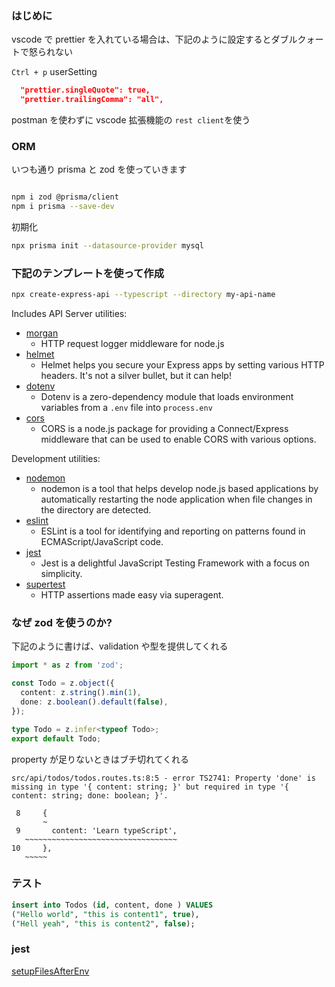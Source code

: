 ### はじめに

vscode で prettier を入れている場合は、下記のように設定するとダブルクォートで怒られない

`Ctrl + p` userSetting

```json
  "prettier.singleQuote": true,
  "prettier.trailingComma": "all",
```

postman を使わずに vscode 拡張機能の `rest client`を使う

### ORM

いつも通り prisma と zod を使っていきます

```sh

npm i zod @prisma/client
npm i prisma --save-dev
```

初期化

```sh
npx prisma init --datasource-provider mysql
```

### 下記のテンプレートを使って作成

```sh
npx create-express-api --typescript --directory my-api-name
```

Includes API Server utilities:

- [morgan](https://www.npmjs.com/package/morgan)
  - HTTP request logger middleware for node.js
- [helmet](https://www.npmjs.com/package/helmet)
  - Helmet helps you secure your Express apps by setting various HTTP headers. It's not a silver bullet, but it can help!
- [dotenv](https://www.npmjs.com/package/dotenv)
  - Dotenv is a zero-dependency module that loads environment variables from a `.env` file into `process.env`
- [cors](https://www.npmjs.com/package/cors)
  - CORS is a node.js package for providing a Connect/Express middleware that can be used to enable CORS with various options.

Development utilities:

- [nodemon](https://www.npmjs.com/package/nodemon)
  - nodemon is a tool that helps develop node.js based applications by automatically restarting the node application when file changes in the directory are detected.
- [eslint](https://www.npmjs.com/package/eslint)
  - ESLint is a tool for identifying and reporting on patterns found in ECMAScript/JavaScript code.
- [jest](https://www.npmjs.com/package/jest)
  - Jest is a delightful JavaScript Testing Framework with a focus on simplicity.
- [supertest](https://www.npmjs.com/package/supertest)
  - HTTP assertions made easy via superagent.

### なぜ zod を使うのか?

下記のように書けば、validation や型を提供してくれる

```ts
import * as z from 'zod';

const Todo = z.object({
  content: z.string().min(1),
  done: z.boolean().default(false),
});

type Todo = z.infer<typeof Todo>;
export default Todo;
```

property が足りないときはブチ切れてくれる

```
src/api/todos/todos.routes.ts:8:5 - error TS2741: Property 'done' is missing in type '{ content: string; }' but required in type '{ content: string; done: boolean; }'.

 8     {
       ~
 9       content: 'Learn typeScript',
   ~~~~~~~~~~~~~~~~~~~~~~~~~~~~~~~~~~
10     },
   ~~~~~
```

### テスト

```sql
insert into Todos (id, content, done ) VALUES
("Hello world", "this is content1", true),
("Hell yeah", "this is content2", false);
```

### jest

[setupFilesAfterEnv](https://jestjs.io/docs/configuration#setupfilesafterenv-array)
